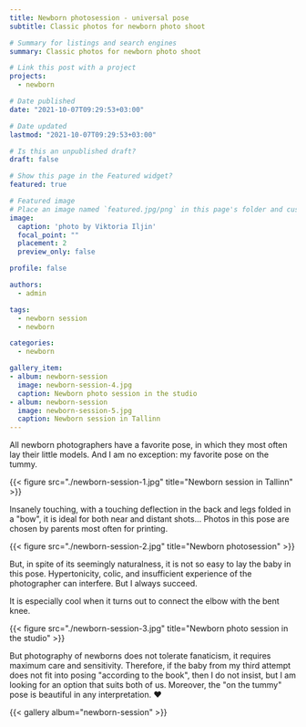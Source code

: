 ```yaml
---
title: Newborn photosession - universal pose
subtitle: Classic photos for newborn photo shoot

# Summary for listings and search engines
summary: Classic photos for newborn photo shoot

# Link this post with a project
projects: 
  - newborn

# Date published
date: "2021-10-07T09:29:53+03:00"

# Date updated
lastmod: "2021-10-07T09:29:53+03:00"

# Is this an unpublished draft?
draft: false

# Show this page in the Featured widget?
featured: true

# Featured image
# Place an image named `featured.jpg/png` in this page's folder and customize its options here.
image:
  caption: 'photo by Viktoria Iljin'
  focal_point: ""
  placement: 2
  preview_only: false

profile: false

authors:
  - admin

tags:
  - newborn session
  - newborn

categories:
  - newborn

gallery_item:
- album: newborn-session
  image: newborn-session-4.jpg
  caption: Newborn photo session in the studio
- album: newborn-session
  image: newborn-session-5.jpg
  caption: Newborn session in Tallinn
---
```

All newborn photographers have a favorite pose, in which they most often lay their little models.
And I am no exception: my favorite pose on the tummy.

{{< figure src="./newborn-session-1.jpg" title="Newborn session in Tallinn" >}}

Insanely touching, with a touching deflection in the back and legs folded in a "bow", it is ideal for both near and distant shots... Photos in this pose are chosen by parents most often for printing.

{{< figure src="./newborn-session-2.jpg" title="Newborn photosession" >}}

But, in spite of its seemingly naturalness, it is not so easy to lay the baby in this pose. Hypertonicity, colic, and insufficient experience of the photographer can interfere.
But I always succeed.

It is especially cool when it turns out to connect the elbow with the bent knee.

{{< figure src="./newborn-session-3.jpg" title="Newborn photo session in the studio" >}}

But photography of newborns does not tolerate fanaticism, it requires maximum care and sensitivity. Therefore, if the baby from my third attempt does not fit into posing "according to the book", then I do not insist, but I am looking for an option that suits both of us. Moreover, the "on the tummy" pose is beautiful in any interpretation. ♥ ️

{{< gallery album="newborn-session" >}}